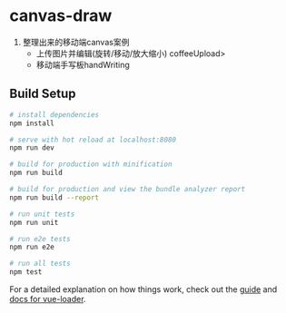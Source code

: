 # canvas-draw

<ol>
      <li>整理出来的移动端canvas案例
        <ul>
          <li>上传图片并编辑(旋转/移动/放大缩小) coffeeUpload></li>
          <li>移动端手写板handWriting</li>
        </ul>
      </li>
    </ol>

## Build Setup

``` bash
# install dependencies
npm install

# serve with hot reload at localhost:8080
npm run dev

# build for production with minification
npm run build

# build for production and view the bundle analyzer report
npm run build --report

# run unit tests
npm run unit

# run e2e tests
npm run e2e

# run all tests
npm test
```

For a detailed explanation on how things work, check out the [guide](http://vuejs-templates.github.io/webpack/) and [docs for vue-loader](http://vuejs.github.io/vue-loader).
